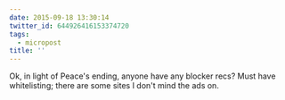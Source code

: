 ```yaml
---
date: 2015-09-18 13:30:14
twitter_id: 644926416153374720
tags:
  - micropost
title: ''
---
```


Ok, in light of Peace's ending, anyone have any blocker recs? Must have whitelisting; there are some sites I don't mind the ads on.
